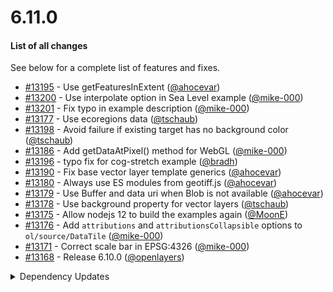 # 6.11.0

#### List of all changes

See below for a complete list of features and fixes.

 * [#13195](https://github.com/openlayers/openlayers/pull/13195) - Use getFeaturesInExtent ([@ahocevar](https://github.com/ahocevar))
 * [#13200](https://github.com/openlayers/openlayers/pull/13200) - Use interpolate option in Sea Level example ([@mike-000](https://github.com/mike-000))
 * [#13201](https://github.com/openlayers/openlayers/pull/13201) - Fix typo in example description ([@mike-000](https://github.com/mike-000))
 * [#13177](https://github.com/openlayers/openlayers/pull/13177) - Use ecoregions data ([@tschaub](https://github.com/tschaub))
 * [#13198](https://github.com/openlayers/openlayers/pull/13198) - Avoid failure if existing target has no background color ([@tschaub](https://github.com/tschaub))
 * [#13186](https://github.com/openlayers/openlayers/pull/13186) - Add getDataAtPixel() method for WebGL ([@mike-000](https://github.com/mike-000))
 * [#13196](https://github.com/openlayers/openlayers/pull/13196) - typo fix for cog-stretch example ([@bradh](https://github.com/bradh))
 * [#13190](https://github.com/openlayers/openlayers/pull/13190) - Fix base vector layer template generics ([@ahocevar](https://github.com/ahocevar))
 * [#13180](https://github.com/openlayers/openlayers/pull/13180) - Always use ES modules from geotiff.js ([@ahocevar](https://github.com/ahocevar))
 * [#13179](https://github.com/openlayers/openlayers/pull/13179) - Use Buffer and data uri when Blob is not available ([@ahocevar](https://github.com/ahocevar))
 * [#13178](https://github.com/openlayers/openlayers/pull/13178) - Use background property for vector layers ([@tschaub](https://github.com/tschaub))
 * [#13175](https://github.com/openlayers/openlayers/pull/13175) - Allow nodejs 12 to build the examples again ([@MoonE](https://github.com/MoonE))
 * [#13176](https://github.com/openlayers/openlayers/pull/13176) - Add `attributions` and `attributionsCollapsible` options to `ol/source/DataTile` ([@mike-000](https://github.com/mike-000))
 * [#13171](https://github.com/openlayers/openlayers/pull/13171) - Correct scale bar in EPSG:4326 ([@mike-000](https://github.com/mike-000))
 * [#13168](https://github.com/openlayers/openlayers/pull/13168) - Release 6.10.0 ([@openlayers](https://github.com/openlayers))


<details>
  <summary>Dependency Updates</summary>

 * [#13182](https://github.com/openlayers/openlayers/pull/13182) - Bump eslint from 8.5.0 to 8.6.0 ([@openlayers](https://github.com/openlayers))
 * [#13184](https://github.com/openlayers/openlayers/pull/13184) - Bump @rollup/plugin-node-resolve from 13.1.1 to 13.1.2 ([@openlayers](https://github.com/openlayers))
 * [#13183](https://github.com/openlayers/openlayers/pull/13183) - Bump @babel/core from 7.16.5 to 7.16.7 ([@openlayers](https://github.com/openlayers))
 * [#13185](https://github.com/openlayers/openlayers/pull/13185) - Bump webpack-dev-server from 4.7.1 to 4.7.2 ([@openlayers](https://github.com/openlayers))
 * [#13181](https://github.com/openlayers/openlayers/pull/13181) - Bump @babel/preset-env from 7.16.5 to 7.16.7 ([@openlayers](https://github.com/openlayers))


</details>
